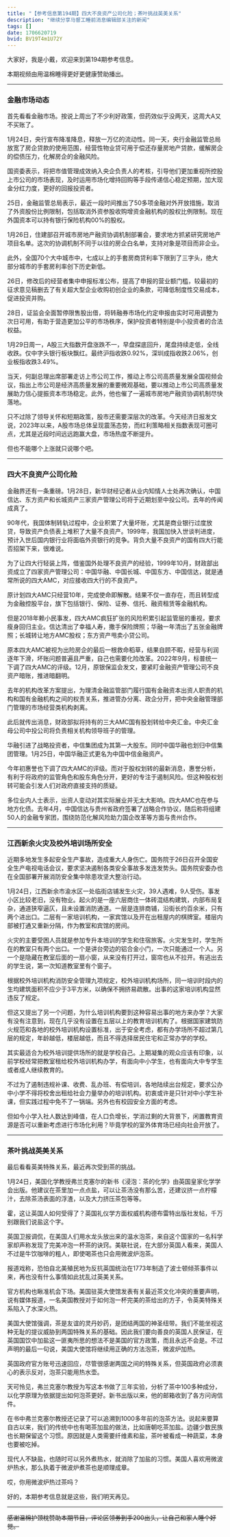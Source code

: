 ```yaml
---
title: "【参考信息第194期】四大不良资产公司化险；茶叶挑战英美关系"
description: "继续分享马督工睡前消息编辑部关注的新闻"
tags: []
date: 1706620719
bvid: BV19T4m1U72Y
---
```

大家好，我是小戴，欢迎来到第194期参考信息。

本期视频由用温棉睡得更好更健康赞助播出。

---

### 金融市场动态

首先看看金融市场。按说上周出了不少利好政策，但药效似乎没两天，这周大A又不买账了。

1月24日，央行宣布降准降息，释放一万亿的流动性。同一天，央行金融监管总局放宽了房企贷款的使用范围，经营性物业贷可用于偿还存量房地产贷款，缓解房企的偿债压力，化解房企的金融风险。

国资委表示，将把市值管理成效纳入央企负责人的考核，引导他们更加重视所控股上市公司的市场表现，及时运用市场化增持回购等手段传递信心稳定预期，加大现金分红力度，更好的回报投资者。

25日，金融监管总局表示，最近一段时间推出了50多项金融对外开放措施，取消了外资股份比例限制，包括取消外资参股收购增资金融机构的股权比例限制。现在外国资本可以持有银行保险机构00%的股权。

1月26日，住建部召开城市房地产融资协调机制部署会，要求地方抓紧研究房地产项目名单。这次的协调机制不同于以往的房企白名单，支持对象是项目而非企业。

此外，全国70个大中城市中，七成以上的手套房商贷利率下限到了三字头，绝大部分城市的手套房利率创下历史新低。

26日，修改后的经营者集中申报标准公布，提高了申报的营业额门槛，较最初的征求意见稿删去了有关超大型企业收购初创企业的条款，可降低制度性交易成本，促进投资并购。

28日，证监会全面暂停限售股出借，将转融券市场化约定申报由实时可用调整为次日可用，有助于营造更加公平的市场秩序，保护投资者特别是中小投资者的合法权益。

1月29日周一，A股三大指数开盘涨跌不一，早盘探底回升，尾盘持续走低，全线收跌。仅中字头银行板块飘红。最终沪指收跌0.92%，深圳成指收跌2.06%，创业板指收跌3.49%。

当天，何副总理出席部署走访上市公司工作，推动上市公司高质量发展全国视频会议，指出上市公司是经济高质量发展的重要微观基础，要以推动上市公司高质量发展助力信心提振资本市场稳定。此外，他也催了一遍城市房地产融资协调机制尽快落地。

只不过除了领导关怀和短期政策，股市还需要深层次的改革。今天经济日报发文说，2023年以来，A股市场总体呈现震荡态势，而红利策略相关指数表现可圈可点，尤其是近段时间远远跑赢大盘，市场热度不断提升。

但也不能哪个上涨就只说哪个吧。

---

### 四大不良资产公司化险

金融界还有一条重磅。1月28日，新华财经记者从业内知情人士处再次确认，中国信达、东方资产和长城资产三家资产管理公司将于近期划至中投公司。去年的传闻成真了。

90年代，我国体制转轨过程中，企业积累了大量坏账，尤其是商业银行过度放贷，导致资产负债表上堆积了大量不良资产。1999年，我国加快入世谈判进度，预计入世后国内银行业将面临外资银行的竞争。背负大量不良资产的国有四大行能否招架下来，很难说。

为了让四大行轻装上阵，借鉴国外处理不良资产的经验，1999年10月，财政部出资成立了四家资产管理公司：中国华融、中国长城、中国东方、中国信达，就是通常所说的四大AMC，对应接收四大行的不良资产。

原计划四大AMC只经营10年，完成使命即解散。结果不仅一直存在，而且转型成为金融控股平台，旗下包括银行、保险、证券、信托、融资租赁等金融机构。

但是2018年赖小民事发，四大AMC疯狂扩张的风险积累引起监管层的重视，要求瘦身回归主业。信达清出了幸福人寿，撒手保险牌照；华融一年清出了五张金融牌照；长城转让地方AMC股权；东方资产甩卖小贷公司。

原本四大AMC被视为出险房企的最后一根救命稻草，结果自顾不暇，经营与利润逐年下滑，坏账问题普遍且严重，自己也需要化险改革。2022年9月，标普统一下调了四大AMC的评级。12月，原银保监会发文，要紧盯金融资产管理公司不良资产暗账，推进暗翻明。

去年的机构改革方案提出，为理清金融监管部门履行国有金融资本出资人职责的机构和国有金融机构之间的权责关系，推进管办分离、政企分开，把中央金融管理部门管理的市场经营类机构剥离。

此后就传出消息，财政部拟将持有的三大AMC国有股划转给中央汇金。中央汇金母公司中投公司将负责相关机构领导班子的管理。

华融引进了战略投资者，中信集团成为其第一大股东。同时中国华融也划归中信集团管理。1月25日，中国华融正式更名为中国中信金融资产。

今年初惠誉也下调了四大AMC的评级。而对于股权划转的最新消息，惠誉分析，有利于将政府的监管角色和股东角色分开，更好的专注于遏制风险。但这种股权划转可能会引发人们对政府直接支持的质疑。

多位业内人士表示，出资人变动对其实际展业并无太大影响。四大AMC也在参与地方化债。去年4月，中国信达与贵州省政府签署了战略合作协议，随后称将组建50人的金融专家团，围绕防范化解风险助力国企改革等方面与贵州合作。

---

### 江西新余火灾及校外培训场所安全

近期多地发生多起安全生产事故，造成重大人身伤亡。国务院于26日召开全国安全生产电视电话会议，要求坚决遏制各类安全事故多发连发势头。国务院安委办也在全国部署开展消防安全集中除患攻坚大整治行动。

1月24日，江西新余市渝水区一处临街店铺发生火灾，39人遇难，9人受伤。事发小区比较老旧，没有物业。起火的是一座六层商住一体砖混结构建筑，内部布局复杂，通道狭窄逼仄，且未设置消防通道。一层是连排商铺，沿街长约百余米，只有两个进出口。二层有一家培训机构，一家宾馆以及开在出租屋内的棋牌室。楼层内部被打通又重新分隔，作为教室和宾馆的房间。

火灾的主要受困人员就是参加专升本培训的学生和住宿旅客。火灾发生时，学生所在的教室只有两个出口。一个是讲台旁边的铝合金小门，一次只能通过一个人。另一个是隐藏在教室后面的一扇小窗，从来没有打开过，窗帘也从不拉开。有逃出去的学生说，第一次知道教室里有个窗子。

根据校外培训机构消防安全管理九项规定，校外培训机构场所，同一培训时段内的生均建筑面积不应少于3平方米，以确保不拥挤易疏散。出事的这家培训机构显然违反了规定。

但这又提出了另一个问题，为什么培训机构要到这种容易出事的地方来办学？大家有没有注意到，现在几乎没有设置在五层以上的教育培训机构了。根据国家建筑防火规范和各地的校外培训机构设置标准，出于安全考虑，都有办学场所不超过第几层的规定，年龄越低，楼层越低，而且不得选择居民住宅和正常办学的学校。

其实最适合为校外培训提供场所的就是学校自己。上期凝集的观众应该有印象，以前学校经常把教室租给校外培训机构办学，有面向中小学生，也有面向大中专学生或者成人继续教育的。

不过为了遏制违规补课、收费、乱办班、有偿培训，各地陆续出台规定，要求公办中小学不得将校舍出租给社会力量举办的培训机构。初衷或许是只针对中小学生补课，但实践过程中免不了一锅端。另外也有校园安全方面的考虑。

但如今小学入社人数达到峰值，在人口负增长，学消过剩的大背景下，闲置教育资源是否可以重新考虑进行市场化利用？毕竟学校的室外体育场已经向社会开放了。

---

### 茶叶挑战英美关系

最后看看英美特殊关系，最近再次受到茶的挑战。

1月24日，美国化学教授弗兰克塞尔的新书《浸泡：茶的化学》由英国皇家化学学会出版。他建议在茶里加一点点盐，可以让茶汤没有那么苦，还建议挤一点柠檬汁，去除茶汤表面的浮渣，以及大力挤压茶包等等。

霍，这让英国人如何受得了？英国礼仪学方面权威机构德布雷特出版社发帖，千万别跟我们说盐这个字。

英国卫报调侃，在美国人们用水龙头放出来的温水泡茶，来自这个国家的一名科学家却声称发现了完美冲泡一杯茶的诀窍。美联社说，在大部分英国人看来，美国人不过是牛饮咖啡的粗人，即使喝茶也只会用微波炉泡茶。

报道戏称，恐怕自北美殖民地为反抗英国统治在1773年制造了波士顿倾茶事件以来，再也没有什么事情如此扰乱过英美关系。

官方机构也瞅准机会下场。美国驻英大使馆发表有关最近茶文化冲突的重要声明，说有媒体报道，一名美国教授对于如何泡一杯完美的茶给出的方子，令英美特殊关系陷入了水深火热。

美国大使馆强调，茶是友谊的灵丹妙药，是团结两国的神圣纽带。我们不能坐视这种无耻的提议威胁到两国特殊关系的基础。因此我们要向善良的英国人民保证，在英国国饮中加盐这一匪夷所思的想法不是美国的官方政策，而且永远不会是。不过声明的最后一句说，美国大使馆将继续用正确的方法泡茶，微波炉加热。

英国政府官方账号迅速回应，尽管很感谢两国之间的特殊关系，但英国政府必须衷心的表示反对，泡茶只能用热水壶。

天可怜见，弗兰克塞尔教授为写这本书做了三年实验，分析了茶中100多种成分，以化学原理为依据提出如何泡茶更好。新书出版以来，他的邮箱收到了各方问询信件。

在书中弗兰克塞尔教授还记录了可以追溯到1000多年前的泡茶方法。说起来要算自古以来，我们的传统中也有喝茶加盐的做法，比如唐朝吃茶加盐。边疆少数民族也长期保留这个习惯。原因就是人类需要纤维素和盐，茶叶被看成一种蔬菜，本身也要被吃掉。

现代人不缺盐，也随时可以另外煮热水，就消除了加盐的习惯。美国人喜欢用微波炉热水，那么执着于微波炉煮茶也是顺理成章。

哎，你用微波炉热过茶吗？

好的，本期参考信息就是这些，我们明天再见。

---

~~感谢温棉护颈枕赞助本期节目，评论区领券到手200出头，让自己和家人睡个好觉。~~

